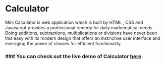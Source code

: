 # Calculator

Mini Calculator is web application which is built by HTML , CSS and Javascript provides a professional remedy for daily mathematical needs. Doing additions, subtractions, multiplications or divisions have never been this easy with its modern design that offers an instinctive user interface and everaging the power of classes for efficient functionality.


### ### You can check out the live demo of Calculator [here](https://imadjaha.github.io/calculator/).
